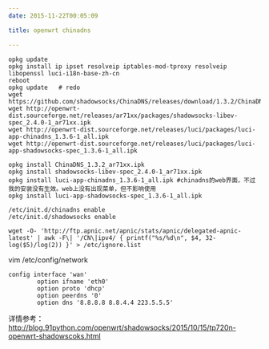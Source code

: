 ```yaml
---
date: 2015-11-22T00:05:09

title: openwrt chinadns

---
```


```
opkg update
opkg install ip ipset resolveip iptables-mod-tproxy resolveip libopenssl luci-i18n-base-zh-cn
reboot
opkg update   # redo 
wget https://github.com/shadowsocks/ChinaDNS/releases/download/1.3.2/ChinaDNS_1.3.2_ar71xx.ipk
wget http://openwrt-dist.sourceforge.net/releases/ar71xx/packages/shadowsocks-libev-spec_2.4.0-1_ar71xx.ipk
wget http://openwrt-dist.sourceforge.net/releases/luci/packages/luci-app-chinadns_1.3.6-1_all.ipk
wget http://openwrt-dist.sourceforge.net/releases/luci/packages/luci-app-shadowsocks-spec_1.3.6-1_all.ipk

opkg install ChinaDNS_1.3.2_ar71xx.ipk
opkg install shadowsocks-libev-spec_2.4.0-1_ar71xx.ipk
opkg install luci-app-chinadns_1.3.6-1_all.ipk #chinadns的web界面，不过我的安装没有生效。web上没有出现菜单，但不影响使用
opkg install luci-app-shadowsocks-spec_1.3.6-1_all.ipk

/etc/init.d/chinadns enable
/etc/init.d/shadowsocks enable

wget -O- 'http://ftp.apnic.net/apnic/stats/apnic/delegated-apnic-latest' | awk -F\| '/CN\|ipv4/ { printf("%s/%d\n", $4, 32-log($5)/log(2)) }' > /etc/ignore.list

```

vim /etc/config/network
```
config interface 'wan'
        option ifname 'eth0'
        option proto 'dhcp'
        option peerdns '0'
        option dns '8.8.8.8 8.8.4.4 223.5.5.5'
```

详情参考：<a href="http://blog.91python.com/openwrt/shadowsocks/2015/10/15/tp720n-openwrt-shadowscoks.html" target="_blank">http://blog.91python.com/openwrt/shadowsocks/2015/10/15/tp720n-openwrt-shadowscoks.html</a>
